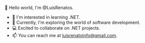👋 Hello world, I'm @LuisRenatos.
- 👀 I'm interested in learning .NET.
- 🌱 Currently, I'm exploring the world of software development.
- 💻 Excited to collaborate on .NET projects.
- 📫 You can reach me at luisrenatoinfo@gmail.com.


<!---
LuisRenatos/LuisRenatos is a ✨ special ✨ repository because its `README.md` (this file) appears on your GitHub profile.
You can click the Preview link to take a look at your changes.
--->
